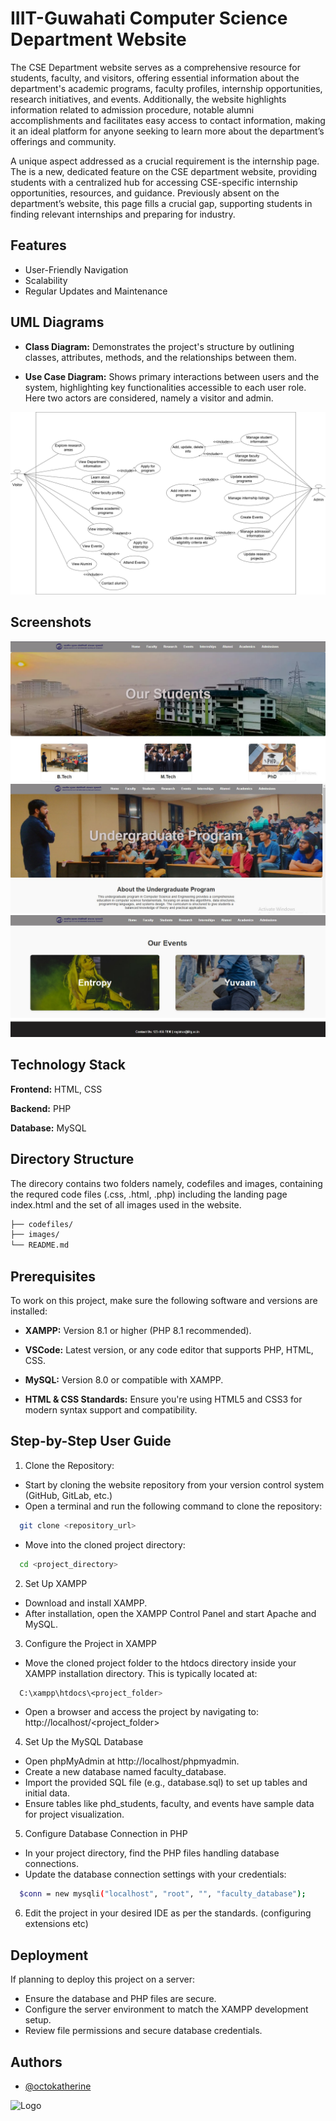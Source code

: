 
# IIIT-Guwahati Computer Science Department Website


The CSE Department website serves as a comprehensive resource for students, faculty, and visitors, offering essential information about the department's academic programs, faculty profiles, internship opportunities, research initiatives, and events. Additionally, the website highlights information related to admission procedure, notable alumni accomplishments and facilitates easy access to contact information, making it an ideal platform for anyone seeking to learn more about the department’s offerings and community.


A unique aspect addressed as a crucial requirement is the internship page. The is a new, dedicated feature on the CSE department website, providing students with a centralized hub for accessing CSE-specific internship opportunities, resources, and guidance. Previously absent on the department’s website, this page fills a crucial gap, supporting students in finding relevant internships and preparing for industry.
## Features

- User-Friendly Navigation
- Scalability
- Regular Updates and Maintenance



## UML Diagrams

- **Class Diagram:** Demonstrates the project's structure by outlining classes, attributes, methods, and the relationships between them.

- **Use Case Diagram:** Shows primary interactions between users and the system, highlighting key functionalities accessible to each user role. Here two actors are considered, namely a visitor and admin.

![usecase](https://github.com/NISHANT03-cOdeR/CSE_IIITG/blob/361b72be373b26a892da45b25603eaac68d37293/images/USECASE.jpg)
  
## Screenshots

![ss1](https://github.com/NISHANT03-cOdeR/CSE_IIITG/blob/e936c74c2ab4116dc90ae6640d5aa984fb751dc8/images/ss1.jpg)
![ss2](https://github.com/NISHANT03-cOdeR/CSE_IIITG/blob/a057855e23610a43ad844981071c8a7883edb8c2/images/ss2.jpg)
![ss3](https://github.com/NISHANT03-cOdeR/CSE_IIITG/blob/fdff6bca931b0277c6aa94741cebfd39baea0fde/images/ss3.jpg)
## Technology Stack

**Frontend:** HTML, CSS

**Backend:** PHP

**Database:** MySQL


## Directory Structure

The direcory contains two folders namely, codefiles and images, containing the requred code files (.css, .html, .php) including the landing page index.html and the set of all images used in the website.
```bash
├── codefiles/         
├── images/             
└── README.md 
```
  
## Prerequisites

To work on this project, make sure the following software and versions are installed:

- **XAMPP:** Version 8.1 or higher (PHP 8.1 recommended). 
  
- **VSCode:** Latest version, or any code editor that supports PHP, HTML, CSS.

- **MySQL:** Version 8.0 or compatible with XAMPP.

- **HTML & CSS Standards:** Ensure you're using HTML5 and CSS3 for modern syntax support and compatibility.

## Step-by-Step User Guide

1. Clone the Repository:

- Start by cloning the website repository from your version control system (GitHub, GitLab, etc.)
- Open a terminal and run the following command to clone the repository:

```bash
  git clone <repository_url>
```
  

- Move into the cloned project directory:

```bash
  cd <project_directory>
```

2. Set Up XAMPP

-  Download and install XAMPP.
- After installation, open the XAMPP Control Panel and start Apache and MySQL.

3. Configure the Project in XAMPP

- Move the cloned project folder to the htdocs directory inside your XAMPP installation directory. This is typically located at: 

```bash
  C:\xampp\htdocs\<project_folder>
```

- Open a browser and access the project by navigating to: http://localhost/<project_folder>


4. Set Up the MySQL Database

- Open phpMyAdmin at http://localhost/phpmyadmin.
- Create a new database named faculty_database.
- Import the provided SQL file (e.g., database.sql) to set up tables and initial data.
- Ensure tables like phd_students, faculty, and events have sample data for project visualization.

5. Configure Database Connection in PHP

- In your project directory, find the PHP files handling database connections.
- Update the database connection settings with your credentials:

```bash
  $conn = new mysqli("localhost", "root", "", "faculty_database");
```

6. Edit the project in your desired IDE as per the standards. (configuring extensions etc)


## Deployment

If planning to deploy this project on a server:

- Ensure the database and PHP files are secure.
- Configure the server environment to match the XAMPP development setup.
- Review file permissions and secure database credentials.

## Authors

- [@octokatherine](https://www.github.com/octokatherine)


![Logo](https://dev-to-uploads.s3.amazonaws.com/uploads/articles/th5xamgrr6se0x5ro4g6.png)




